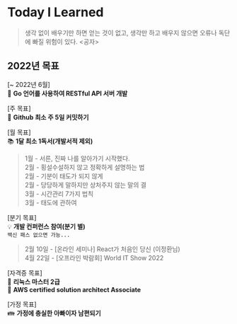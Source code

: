 # Today I Learned

> 생각 없이 배우기만 하면 얻는 것이 없고, 생각만 하고 배우지 않으면 오류나 독단에 빠질 위험이 있다. <공자>

## 2022년 목표

[~ 2022년 6월]  
📘 **Go 언어를 사용하여 RESTful API 서버 개발**  

[주 목표]  
🧱 **Github 최소 주 5일 커밋하기**  

[월 목표]  
📚 **1달 최소 1독서(개발서적 제외)**  

> 1월 - 서른, 진짜 나를 알아가기 시작했다.  
> 2월 - 횡설수설하지 않고 정확하게 설명하는 법  
> 2월 - 기분이 태도가 되지 않게  
> 2월 - 당당하게 말하지만 상처주지 않는 말의 결  
> 3월 - 시간관리 7가지 법칙  
> 3월 - 태도에 관하여  

[분기 목표]  
💡 **개발 컨퍼런스 참여(분기 별)**  
`백신 패스 없으면 가능...`  

> 2월 10일 - [온라인 세미나] React가 처음인 당신 (이정환님)  
> 4월 22일 - [오프라인 박람회] World IT Show 2022  

[자격증 목표]  
📜 **리눅스 마스터 2급**  
📜 **AWS certified solution architect Associate**  

[가정 목표]  
👪 **가정에 충실한 아빠이자 남편되기**  